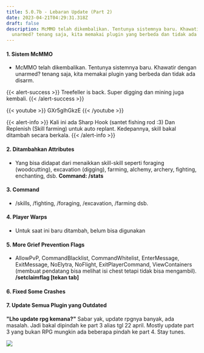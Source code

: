 ```yaml
---
title: 5.0.7b - Lebaran Update (Part 2)
date: 2023-04-21T04:29:31.318Z
draft: false
description: M﻿cMMO telah dikembalikan. Tentunya sistemnya baru. Khawatir dengan
  unarmed? tenang saja, kita memakai plugin yang berbeda dan tidak ada disarm.
---
```

#### **1. Sistem McMMO**

* M﻿cMMO telah dikembalikan. Tentunya sistemnya baru. Khawatir dengan unarmed? tenang saja, kita memakai plugin yang berbeda dan tidak ada disarm.

{{< alert-success >}} Treefeller is back. Super digging dan mining juga kembali. {{< /alert-success >}}

{{< youtube >}} GXr5glhGkzE {{< /youtube >}}

{{< alert-info >}} Kali ini ada Sharp Hook (santet fishing rod :3) Dan Replenish (Skill farming) untuk auto replant. Kedepannya, skill bakal ditambah secara berkala. {{< /alert-info >}}

#### 2﻿. Ditambahkan Attributes

* Yang bisa didapat dari menaikkan skill-skill seperti foraging (woodcutting), excavation (digging), farming, alchemy, archery, fighting, enchanting, dsb. **Command: /stats**

#### 3﻿. Command

* /skills, /fighting, /foraging, /excavation, /farming dsb.

#### 4﻿. Player Warps

* Untuk saat ini baru ditambah, belum bisa digunakan

#### 5. More Grief Prevention Flags

* AllowPvP, CommandBlacklist, CommandWhitelist, EnterMessage, ExitMessage, NoElytra, NoFlight, ExitPlayerCommand, ViewContainers (membuat pendatang bisa melihat isi chest tetapi tidak bisa mengambil). **/setclaimflag \[tekan tab]**

#### 6﻿. Fixed Some Crashes

#### 7﻿. Update Semua Plugin yang Outdated

**"Lho update rpg kemana?"** Sabar yak, update rpgnya banyak, ada masalah. Jadi bakal dipindah ke part 3 alias tgl 22 april. Mostly update part 3 yang bukan RPG mungkin ada beberapa pindah ke part 4. Stay tunes.

![](/img/uploads/image.png)